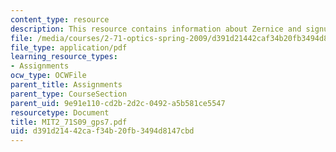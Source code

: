 ```yaml
---
content_type: resource
description: This resource contains information about Zernice and signum phase masks.
file: /media/courses/2-71-optics-spring-2009/d391d21442caf34b20fb3494d8147cbd_MIT2_71S09_gps7.pdf
file_type: application/pdf
learning_resource_types:
- Assignments
ocw_type: OCWFile
parent_title: Assignments
parent_type: CourseSection
parent_uid: 9e91e110-cd2b-2d2c-0492-a5b581ce5547
resourcetype: Document
title: MIT2_71S09_gps7.pdf
uid: d391d214-42ca-f34b-20fb-3494d8147cbd
---
```

